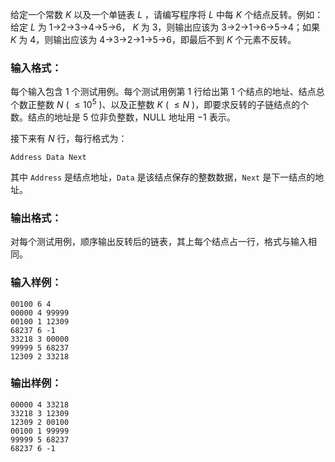 <!-- Title
反转链表 (25)
-->
给定一个常数 $K$ 以及一个单链表 $L$ ，请编写程序将 $L$ 中每 $K$ 个结点反转。例如：给定 $L$ 为 1→2→3→4→5→6， $K$ 为
3，则输出应该为 3→2→1→6→5→4；如果 $K$ 为 4，则输出应该为 4→3→2→1→5→6，即最后不到 $K$ 个元素不反转。

### 输入格式：

每个输入包含 1 个测试用例。每个测试用例第 1 行给出第 1 个结点的地址、结点总个数正整数 $N$ ( $\le 10^5$ )、以及正整数 $K$ (
$\le N$ )，即要求反转的子链结点的个数。结点的地址是 5 位非负整数，NULL 地址用 $-1$ 表示。

接下来有 $N$ 行，每行格式为：

```
Address Data Next
```

其中 `Address` 是结点地址，`Data` 是该结点保存的整数数据，`Next` 是下一结点的地址。

### 输出格式：

对每个测试用例，顺序输出反转后的链表，其上每个结点占一行，格式与输入相同。

### 输入样例：

```
00100 6 4
00000 4 99999
00100 1 12309
68237 6 -1
33218 3 00000
99999 5 68237
12309 2 33218
```

### 输出样例：

```
00000 4 33218
33218 3 12309
12309 2 00100
00100 1 99999
99999 5 68237
68237 6 -1
```
